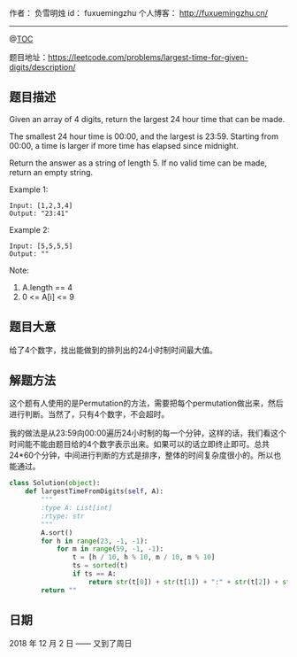 
作者： 负雪明烛
id：	fuxuemingzhu
个人博客：	http://fuxuemingzhu.cn/

---
@[TOC](目录)


题目地址：https://leetcode.com/problems/largest-time-for-given-digits/description/


## 题目描述

Given an array of 4 digits, return the largest 24 hour time that can be made.

The smallest 24 hour time is 00:00, and the largest is 23:59.  Starting from 00:00, a time is larger if more time has elapsed since midnight.

Return the answer as a string of length 5.  If no valid time can be made, return an empty string.

Example 1:

    Input: [1,2,3,4]
    Output: "23:41"

Example 2:

    Input: [5,5,5,5]
    Output: ""
 

Note:

1. A.length == 4
1. 0 <= A[i] <= 9

## 题目大意

给了4个数字，找出能做到的排列出的24小时制时间最大值。

## 解题方法

这个题有人使用的是Permutation的方法，需要把每个permutation做出来，然后进行判断。当然了，只有4个数字，不会超时。

我的做法是从23:59向00:00遍历24小时制的每一个分钟，这样的话，我们看这个时间能不能由题目给的4个数字表示出来。如果可以的话立即终止即可。总共24*60个分钟，中间进行判断的方式是排序，整体的时间复杂度很小的。所以也能通过。

```python
class Solution(object):
    def largestTimeFromDigits(self, A):
        """
        :type A: List[int]
        :rtype: str
        """
        A.sort()
        for h in range(23, -1, -1):
            for m in range(59, -1, -1):
                t = [h / 10, h % 10, m / 10, m % 10]
                ts = sorted(t)
                if ts == A:
                    return str(t[0]) + str(t[1]) + ":" + str(t[2]) + str(t[3])
        return ""
```


## 日期

2018 年 12 月 2 日 —— 又到了周日


  [1]: https://blog.csdn.net/fuxuemingzhu/article/details/84640318
  [2]: http://www.cnblogs.com/grandyang/p/4295761.html
